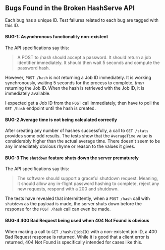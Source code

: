 ## Bugs Found in the Broken HashServe API

Each bug has a unique ID.
Test failures related to each bug are tagged with this ID.

#### BUG-1: Asynchronous functionality non-existent

The API specifications say this:

> A POST to /hash should accept a password. It should return a job identifier
immediately. It should then wait 5 seconds and compute the password hash.

However, `POST /hash` is not returning a Job ID immediately.
It is working synchronously, waiting 5 seconds for the process to complete,
_then_ returning the Job ID.
When the hash is retrieved with the Job ID,
it is immediately available.

I expected get a Job ID from the `POST` call immediately,
then have to poll the `GET /hash` endpoint until the hash is created.


#### BUG-2 Average time is not being calculated correctly

After creating any number of hashes successfully,
a call to `GET /stats` provides some odd results.
The tests show that the `AverageTime` value is considerably higher
than the actual average time.
There doesn't seem to be any immediately obvious rhyme or reason to the values it gives.


#### BUG-3 The `shutdown` feature shuts down the server prematurely

The API specifications say this:

> The software should support a graceful shutdown request. Meaning, it should allow any
in-flight password hashing to complete, reject any new requests, respond with a 200 and
shutdown.

The tests have revealed that intermittently,
when a `POST /hash` call with `shutdown` as the payload is made,
the server shuts down before the response for the `POST /hash` call can even be made.


#### BUG-4 400 Bad Request being used when 404 Not Found is obvious

When making a call to `GET /hash/{jobID}` with a non-existent job ID,
a 400 Bad Request response is returned.
While it is good that a client error is returned,
404 Not Found is specifically intended for cases like this.
